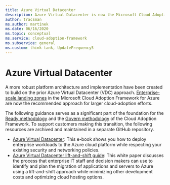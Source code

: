 ```yaml
---
title: Azure Virtual Datacenter
description: Azure Virtual Datacenter is now the Microsoft Cloud Adoption Framework for Azure. Learn about the resources available to support this transition.
author: tracsman
ms.author: martinek
ms.date: 06/16/2020
ms.topic: conceptual
ms.service: cloud-adoption-framework
ms.subservice: general
ms.custom: think-tank, UpdateFrequency5
---
```


<!-- docutune:ignore "Azure Virtual Datacenter" -->

# Azure Virtual Datacenter

A more robust platform architecture and implementation have been created to build on the prior Azure Virtual Datacenter (VDC) approach. [Enterprise-scale landing zones](../ready/enterprise-scale/index.md) in the Microsoft Cloud Adoption Framework for Azure are now the recommended approach for larger cloud-adoption efforts.

The following guidance serves as a significant part of the foundation for the [Ready methodology](../ready/index.md) and the [Govern methodology](../govern/index.md) of the Cloud Adoption Framework. To support customers making this transition, the following resources are archived and maintained in a separate GitHub repository.

- [Azure Virtual Datacenter](https://raw.githubusercontent.com/microsoft/CloudAdoptionFramework/master/archive/vdc/Azure_Virtual_Datacenter.pdf): This e-book shows you how to deploy enterprise workloads to the Azure cloud platform while respecting your existing security and networking policies.
- [Azure Virtual Datacenter lift-and-shift guide](https://raw.githubusercontent.com/microsoft/CloudAdoptionFramework/master/archive/vdc/Azure_Virtual_Datacenter_Lift_and_Shift_Guide.pdf): This white paper discusses the process that enterprise IT staff and decision makers can use to identify and plan the migration of applications and servers to Azure using a lift-and-shift approach while minimizing other development costs and optimizing cloud hosting options.
